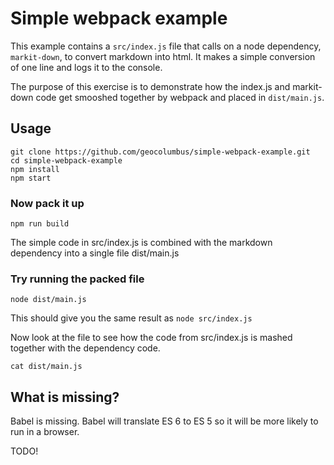 # Simple webpack example

This example contains a ```src/index.js``` file that calls on a node dependency, ```markit-down```, to convert markdown into html. It makes a simple conversion of one line and logs it to the console.

The purpose of this exercise is to demonstrate how the index.js and markit-down code get smooshed together by webpack and placed in ```dist/main.js```.

## Usage

```
git clone https://github.com/geocolumbus/simple-webpack-example.git
cd simple-webpack-example
npm install
npm start
```

### Now pack it up

```npm run build```

The simple code in src/index.js is combined with the markdown dependency into a single file dist/main.js

### Try running the packed file

```node dist/main.js```

This should give you the same result as ```node src/index.js```

Now look at the file to see how the code from src/index.js is mashed together with the dependency code.

```cat dist/main.js```

## What is missing?

Babel is missing. Babel will translate ES 6 to ES 5 so it will be more likely to run in a browser.

TODO!
